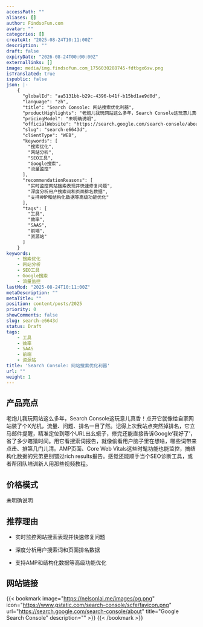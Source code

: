 ```yaml
---
accessPath: ""
aliases: []
author: FindsoFun.com
avatar: ""
categories: []
createAt: "2025-08-24T10:11:00Z"
description: ""
draft: false
expiryDate: "2026-08-24T00:00:00Z"
externallinks: []
image: media/img.findsofun.com_1756030288745-fdtbgx6sw.png
isTranslated: true
ispublic: false
json: |-
    {
      "globalId": "aa5131bb-b29c-4396-b41f-b15bd1ae9d0d",
      "language": "zh",
      "title": "Search Console: 网站搜索优化利器",
      "productHighlights": "老炮儿我玩网站这么多年，Search Console这玩意儿真香！点开它就像给自家网站装了个X光机，流量、问题、排名一目了然。记得上次我站点突然掉排名，它立马邮件提醒，精准定位到哪个URL出幺蛾子，修完还能直接告诉Google‘我好了’，省了多少瞎猜时间。用它看搜索词报告，就像偷看用户脑子里在想啥，哪些词带来点击、排第几门儿清。AMP页面、Core Web Vitals这些时髦功能也能监控，搞结构化数据的兄弟更别错过rich results报告。感觉还能顺手当个SEO诊断工具，或者帮团队培训新人用那些视频教程。",
      "pricingModel": "未明确说明",
      "officialWebsite": "https://search.google.com/search-console/about",
      "slug": "search-e6643d",
      "clientType": "WEB",
      "keywords": [
        "搜索优化",
        "网站分析",
        "SEO工具",
        "Google搜索",
        "流量监控"
      ],
      "recommendationReasons": [
        "实时监控网站搜索表现并快速修复问题",
        "深度分析用户搜索词和页面排名数据",
        "支持AMP和结构化数据等高级功能优化"
      ],
      "tags": [
        "工具",
        "效率",
        "SAAS",
        "前端",
        "资源站"
      ]
    }
keywords:
    - 搜索优化
    - 网站分析
    - SEO工具
    - Google搜索
    - 流量监控
lastMod: "2025-08-24T10:11:00Z"
metaDescription: ""
metaTitle: ""
position: content/posts/2025
priority: 0
showComments: false
slug: search-e6643d
status: Draft
tags:
    - 工具
    - 效率
    - SAAS
    - 前端
    - 资源站
title: 'Search Console: 网站搜索优化利器'
url: ""
weight: 1
---
```

## 产品亮点
老炮儿我玩网站这么多年，Search Console这玩意儿真香！点开它就像给自家网站装了个X光机，流量、问题、排名一目了然。记得上次我站点突然掉排名，它立马邮件提醒，精准定位到哪个URL出幺蛾子，修完还能直接告诉Google‘我好了’，省了多少瞎猜时间。用它看搜索词报告，就像偷看用户脑子里在想啥，哪些词带来点击、排第几门儿清。AMP页面、Core Web Vitals这些时髦功能也能监控，搞结构化数据的兄弟更别错过rich results报告。感觉还能顺手当个SEO诊断工具，或者帮团队培训新人用那些视频教程。

## 价格模式
<!--more-->未明确说明

## 推荐理由
- 实时监控网站搜索表现并快速修复问题

- 深度分析用户搜索词和页面排名数据

- 支持AMP和结构化数据等高级功能优化

## 网站链接
{{< bookmark image="https://nelsonlai.me/images/og.png" icon="https://www.gstatic.com/search-console/scfe/favicon.png" url="https://search.google.com/search-console/about" title="Google Search Console" description="" >}}
{{< /bookmark >}}

